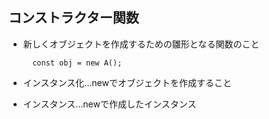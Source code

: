 ## コンストラクター関数
- 新しくオブジェクトを作成するための雛形となる関数のこと

        const obj = new A();

- インスタンス化…newでオブジェクトを作成すること
- インスタンス…newで作成したインスタンス
